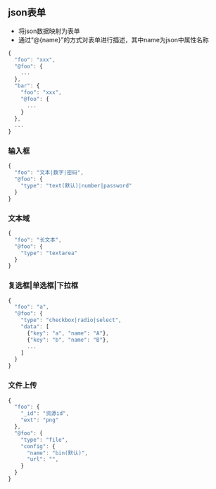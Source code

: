 ## json表单

- 将json数据映射为表单
- 通过“@{name}”的方式对表单进行描述，其中name为json中属性名称

```js
{
  "foo": "xxx",
  "@foo": {
    ...
  },
  "bar": {
    "foo": "xxx",
    "@foo": {
      ...
    }
  },
  ...
}
```

### 输入框

```js
{
  "foo": "文本|数字|密码",
  "@foo": {
    "type": "text(默认)|number|password"
  }
}
```

### 文本域

```js
{
  "foo": "长文本",
  "@foo": {
    "type": "textarea"
  }
}
```

### 复选框|单选框|下拉框

```js
{
  "foo": "a",
  "@foo": {
    "type": "checkbox|radio|select",
    "data": [
      {"key": "a", "name": "A"},
      {"key": "b", "name": "B"},
      ...
    ]
  }
}
```

### 文件上传

```js
{
  "foo": {
    "_id": "资源id",
    "ext": "png"
  },
  "@foo": {
    "type": "file",
    "config": {
      "name": "bin(默认)",
      "url": "",
    }
  }
}
```